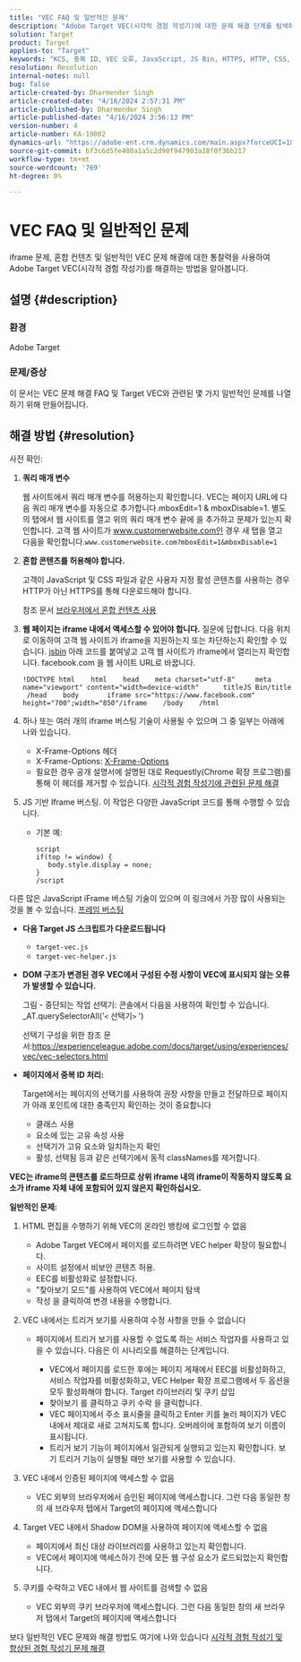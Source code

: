 ```yaml
---
title: "VEC FAQ 및 일반적인 문제"
description: "Adobe Target VEC(시각적 경험 작성기)에 대한 문제 해결 단계를 탐색하고 iframe 문제 및 혼합 콘텐츠를 처리하는 방법을 알아봅니다."
solution: Target
product: Target
applies-to: "Target"
keywords: "KCS, 중복 ID, VEC 오류, JavaScript, JS Bin, HTTPS, HTTP, CSS, DOM 구조, EEC, VEC 로드 문제, Shadow DOM, 웹 구성 요소, FAQ"
resolution: Resolution
internal-notes: null
bug: false
article-created-by: Dharmender Singh
article-created-date: "4/16/2024 2:57:31 PM"
article-published-by: Dharmender Singh
article-published-date: "4/16/2024 3:56:13 PM"
version-number: 4
article-number: KA-19002
dynamics-url: "https://adobe-ent.crm.dynamics.com/main.aspx?forceUCI=1&pagetype=entityrecord&etn=knowledgearticle&id=1bad9da0-01fc-ee11-a1fe-6045bd026dc7"
source-git-commit: bf3c6d5fe400a1a5c2d90f947903a28f0f36b217
workflow-type: tm+mt
source-wordcount: '769'
ht-degree: 0%

---
```


# VEC FAQ 및 일반적인 문제


iframe 문제, 혼합 컨텐츠 및 일반적인 VEC 문제 해결에 대한 통찰력을 사용하여 Adobe Target VEC(시각적 경험 작성기)를 해결하는 방법을 알아봅니다.

## 설명 {#description}


### 환경

Adobe Target

### 문제/증상

이 문서는 VEC 문제 해결 FAQ 및 Target VEC와 관련된 몇 가지 일반적인 문제를 나열하기 위해 만들어집니다.


## 해결 방법 {#resolution}


사전 확인:

1. <b>쿼리 매개 변수</b>

   웹 사이트에서 쿼리 매개 변수를 허용하는지 확인합니다. VEC는 페이지 URL에 다음 쿼리 매개 변수를 자동으로 추가합니다.mboxEdit=1 &amp; mboxDisable=1. 별도의 탭에서 웹 사이트를 열고 위의 쿼리 매개 변수 끝에 을 추가하고 문제가 있는지 확인합니다. 고객 웹 사이트가 www.customerwebsite.com인 경우 새 탭을 열고 다음을 확인합니다.`www.customerwebsite.com?mboxEdit=1&mboxDisable=1`
2. <b>혼합 콘텐츠를 허용해야 합니다.</b>

   고객이 JavaScript 및 CSS 파일과 같은 사용자 지정 활성 콘텐츠를 사용하는 경우 HTTP가 아닌 HTTPS를 통해 다운로드해야 합니다.

   참조 문서 [브라우저에서 혼합 컨텐츠 사용](https://experienceleague.adobe.com/docs/target/using/experiences/vec/troubleshoot-composer/mixed-content.html?lang=en)
3. <b>웹 페이지는 iframe 내에서 액세스할 수 있어야 합니다.</b> 질문에 답합니다. 다음 위치로 이동하여 고객 웹 사이트가 iframe을 지원하는지 또는 차단하는지 확인할 수 있습니다. [jsbin](https://jsbin.com/) 아래 코드를 붙여넣고 고객 웹 사이트가 iframe에서 열리는지 확인합니다. facebook.com 을 웹 사이트 URL로 바꿉니다.






   ```
   !DOCTYPE html    html    head    meta charset="utf-8"     meta name="viewport" content="width=device-width"      titleJS Bin/title     /head    body       iframe src="https://www.facebook.com" height="700";width="850"/iframe    /body    /html
   ```




4. 하나 또는 여러 개의 iframe 버스팅 기술이 사용될 수 있으며 그 중 일부는 아래에 나와 있습니다.
   - X-Frame-Options 헤더
   - X-Frame-Options: [X-Frame-Options](https://developer.mozilla.org/en-US/docs/Web/HTTP/Headers/X-Frame-Options)
   - 필요한 경우 공개 설명서에 설명된 대로 Requestly(Chrome 확장 프로그램)를 통해 이 헤더를 제거할 수 있습니다. [시각적 경험 작성기에 관련된 문제 해결](https://experienceleague.adobe.com/docs/target/using/experiences/vec/troubleshoot-composer/troubleshooting-issues-related-to-the-visual-experience-composer-vec.html?lang=en)
5. JS 기반 Iframe 버스팅. 이 작업은 다양한 JavaScript 코드를 통해 수행할 수 있습니다.
   - 기본 예: 

     ```
     script
     if(top != window) {
        body.style.display = none;    
     }
     /script
     ```

다른 많은 JavaScript iFrame 버스팅 기술이 있으며 이 링크에서 가장 많이 사용되는 것을 볼 수 있습니다. [프레임 버스팅](https://seclab.stanford.edu/websec/framebusting/framebust.pdf)


- <b>다음 Target JS 스크립트가 다운로드됩니다</b>

   - `target-vec.js`
   - `target-vec-helper.js`
- <b>DOM 구조가 변경된 경우 VEC에서 구성된 수정 사항이 VEC에 표시되지 않는 오류가 발생할 수 있습니다.</b>

  그림 - 중단되는 작업 선택기: 콘솔에서 다음을 사용하여 확인할 수 있습니다. _AT.querySelectorAll(&#39;`<` 선택기`>` &#39;)

  선택기 구성을 위한 참조 문서:https://experienceleague.adobe.com/docs/target/using/experiences/vec/vec-selectors.html
- <b>페이지에서 중복 ID 처리:</b>

  Target에서는 페이지의 선택기를 사용하여 권장 사항을 만들고 전달하므로 페이지가 아래 포인트에 대한 충족인지 확인하는 것이 중요합니다

   - 클래스 사용
   - 요소에 있는 고유 속성 사용
   - 선택기가 고유 요소와 일치하는지 확인
   - 활성, 선택됨 등과 같은 선택기에서 동적 classNames를 제거합니다.


<b>VEC는 iframe의 콘텐츠를 로드하므로 상위 iframe 내의 iframe이 작동하지 않도록 요소가 iframe 자체 내에 포함되어 있지 않은지 확인하십시오.</b>

<b>일반적인 문제: </b>

1. HTML 편집을 수행하기 위해 VEC의 온라인 뱅킹에 로그인할 수 없음
   - Adobe Target VEC에서 페이지를 로드하려면 VEC helper 확장이 필요합니다.
   - 사이트 설정에서 비보안 콘텐츠 허용.
   - EEC를 비활성화로 설정합니다.
   - &quot;찾아보기 모드&quot;를 사용하여 VEC에서 페이지 탐색
   - 작성 을 클릭하여 변경 내용을 수행합니다.
2. VEC 내에서는 트리거 보기를 사용하여 수정 사항을 만들 수 없습니다

   - 페이지에서 트리거 보기를 사용할 수 없도록 하는 서비스 작업자를 사용하고 있을 수 있습니다. 다음은 이 시나리오를 해결하는 단계입니다.

      - VEC에서 페이지를 로드한 후에는 페이지 게재에서 EEC를 비활성화하고, 서비스 작업자를 비활성화하고, VEC Helper 확장 프로그램에서 두 옵션을 모두 활성화해야 합니다. Target 라이브러리 및 쿠키 삽입
      - 찾아보기 를 클릭하고 쿠키 수락 을 클릭합니다.
      - VEC 페이지에서 주소 표시줄을 클릭하고 Enter 키를 눌러 페이지가 VEC 내에서 제대로 새로 고쳐지도록 합니다. 오버레이에 포함하여 보기 이름이 표시됩니다.
      - 트리거 보기 기능이 페이지에서 일관되게 실행되고 있는지 확인합니다. 보기 트리거 기능이 실행될 때만 보기를 사용할 수 있습니다.
3. VEC 내에서 인증된 페이지에 액세스할 수 없음

   - VEC 외부의 브라우저에서 승인된 페이지에 액세스합니다. 그런 다음 동일한 창의 새 브라우저 탭에서 Target의 페이지에 액세스합니다
4. Target VEC 내에서 Shadow DOM을 사용하여 페이지에 액세스할 수 없음

   - 페이지에서 최신 대상 라이브러리를 사용하고 있는지 확인합니다.
   - VEC에서 페이지에 액세스하기 전에 모든 웹 구성 요소가 로드되었는지 확인합니다.
5. 쿠키를 수락하고 VEC 내에서 웹 사이트를 검색할 수 없음

   - VEC 외부의 쿠키 브라우저에 액세스합니다. 그런 다음 동일한 창의 새 브라우저 탭에서 Target의 페이지에 액세스합니다


보다 일반적인 VEC 문제와 해결 방법도 여기에 나와 있습니다
[시각적 경험 작성기 및 향상된 경험 작성기 문제 해결](https://experienceleague.adobe.com/docs/target/using/experiences/vec/troubleshoot-composer/troubleshoot-composer.html?lang=en)
